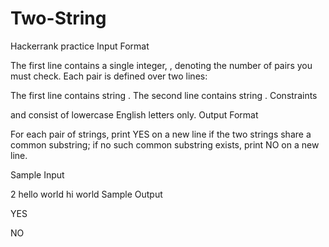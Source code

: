 # Two-String
Hackerrank practice
Input Format

The first line contains a single integer, , denoting the number of  pairs you must check. 
Each pair is defined over two lines:

The first line contains string .
The second line contains string .
Constraints

 and  consist of lowercase English letters only.
Output Format

For each  pair of strings, print YES on a new line if the two strings share a common substring; if no such common substring exists, print NO on a new line.

Sample Input

2
hello
world
hi
world
Sample Output

YES

NO
